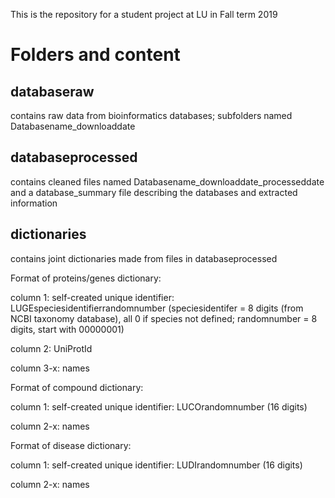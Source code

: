 This is the repository for a student project at LU in Fall term 2019

Folders and content
=======

## databaseraw

contains raw data from bioinformatics databases; subfolders named Databasename_downloaddate

## databaseprocessed

contains cleaned files named Databasename_downloaddate_processeddate and a database_summary file describing the databases and extracted information

## dictionaries

contains joint dictionaries made from files in databaseprocessed

Format of proteins/genes dictionary:

column 1: self-created unique identifier: LUGEspeciesidentifierrandomnumber (speciesidentifer = 8 digits (from NCBI taxonomy database), all 0 if species not defined; randomnumber = 8 digits, start with 00000001)

column 2: UniProtId

column 3-x: names


Format of compound dictionary:

column 1: self-created unique identifier: LUCOrandomnumber (16 digits)

column 2-x: names


Format of disease dictionary:

column 1: self-created unique identifier: LUDIrandomnumber (16 digits)

column 2-x: names


